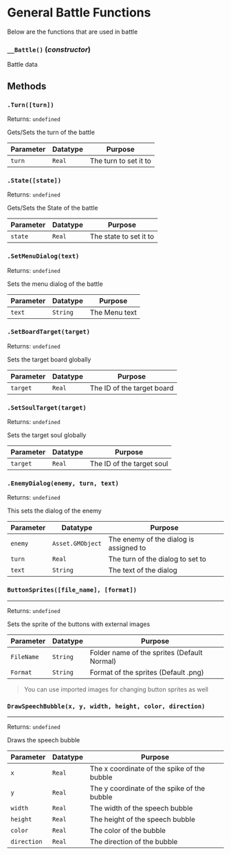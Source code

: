 # General Battle Functions
Below are the functions that are used in battle

### `__Battle()` (*constructor*)

Battle data

**Methods**
---
### `.Turn([turn])` 
Returns: `undefined`

Gets/Sets the turn of the battle

| Parameter | Datatype  | Purpose |
|-----------|-----------|---------|
|`turn` |`Real` |The turn to set it to |






### `.State([state])` 
Returns: `undefined`

Gets/Sets the State of the battle

| Parameter | Datatype  | Purpose |
|-----------|-----------|---------|
|`state` |`Real` |The state to set it to |






### `.SetMenuDialog(text)` 
Returns: `undefined`

Sets the menu dialog of the battle

| Parameter | Datatype  | Purpose |
|-----------|-----------|---------|
|`text` |`String` |The Menu text |






### `.SetBoardTarget(target)` 
Returns: `undefined`

Sets the target board globally

| Parameter | Datatype  | Purpose |
|-----------|-----------|---------|
|`target` |`Real` |The ID of the target board |






### `.SetSoulTarget(target)` 
Returns: `undefined`

Sets the target soul globally

| Parameter | Datatype  | Purpose |
|-----------|-----------|---------|
|`target` |`Real` |The ID of the target soul |






### `.EnemyDialog(enemy, turn, text)` 
Returns: `undefined`

This sets the dialog of the enemy

| Parameter | Datatype  | Purpose |
|-----------|-----------|---------|
|`enemy` |`Asset.GMObject` |The enemy of the dialog is assigned to |
|`turn` |`Real` |The turn of the dialog to set to |
|`text` |`String` |The text of the dialog |












### `ButtonSprites([file_name], [format])`
---
 Returns: `undefined`

Sets the sprite of the buttons with external images

| Parameter | Datatype  | Purpose |
|-----------|-----------|---------|
|`FileName` |`String` |Folder name of the sprites (Default Normal) |
|`Format` |`String` |Format of the sprites (Default .png) |










> You can use imported images for changing button sprites as well

### `DrawSpeechBubble(x, y, width, height, color, direction)`
---
 Returns: `undefined`

Draws the speech bubble

| Parameter | Datatype  | Purpose |
|-----------|-----------|---------|
|`x` |`Real` |The x coordinate of the spike of the bubble |
|`y` |`Real` |The y coordinate of the spike of the bubble |
|`width` |`Real` |The width of the speech bubble |
|`height` |`Real` |The height of the speech bubble |
|`color` |`Real` |The color of the bubble |
|`direction` |`Real` |The direction of the bubble |
















































